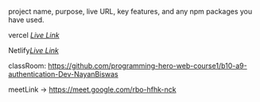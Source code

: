 project name, purpose, live URL, key features, and any npm packages you have used.


vercel [_Live Link_](https://assignment-09-six.vercel.app/)

Netlify[_Live Link_](https://pheroassignment-09.netlify.app/)


classRoom:  https://github.com/programming-hero-web-course1/b10-a9-authentication-Dev-NayanBiswas 

meetLink -> https://meet.google.com/rbo-hfhk-nck